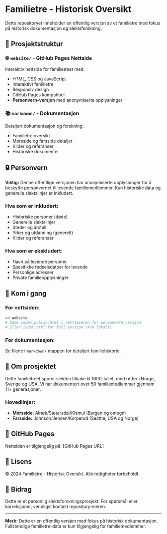 # Familietre - Historisk Oversikt

Dette repositoryet inneholder en offentlig versjon av et familietre med fokus på historisk dokumentasjon og slektsforskning.

## 📁 Prosjektstruktur

### 🌐 `website/` - GitHub Pages Nettside
Interaktiv nettside for familietreet med:
- HTML, CSS og JavaScript
- Interaktivt familietre
- Responsiv design
- GitHub Pages kompatibel
- **Personvern-versjon** med anonymiserte opplysninger

### 📚 `markdown/` - Dokumentasjon
Detaljert dokumentasjon og forskning:
- Familietre oversikt
- Morsside og farsside detaljer
- Kilder og referanser
- Historiske dokumenter

## 🔒 Personvern

**Viktig:** Denne offentlige versjonen har anonymiserte opplysninger for å beskytte personvernet til levende familiemedlemmer. Kun historiske data og generelle slektslinjer er inkludert.

### Hva som er inkludert:
- Historiske personer (døde)
- Generelle slektslinjer
- Steder og årstall
- Yrker og utdanning (generelt)
- Kilder og referanser

### Hva som er ekskludert:
- Navn på levende personer
- Spesifikke fødselsdatoer for levende
- Personlige adresser
- Private familieopplysninger

## 🚀 Kom i gang

### For nettsiden:
```bash
cd website
# Åpne index_public.html i nettleseren for personvern-versjon
# Eller index.html for full versjon (kun lokalt)
```

### For dokumentasjon:
Se filene i `markdown/` mappen for detaljert familiehistorie.

## 📖 Om prosjektet

Dette familietreet sporer slekten tilbake til 1600-tallet, med røtter i Norge, Sverige og USA. Vi har dokumentert over 50 familiemedlemmer gjennom 11+ generasjoner.

### Hovedlinjer:
- **Morsside:** Alræk/Sætersdal/Kismul (Bergen og omegn)
- **Farsside:** Johnson/Jensen/Korperud (Seattle, USA og Norge)

## 🔗 GitHub Pages

Nettsiden er tilgjengelig på: [GitHub Pages URL]

## 📝 Lisens

© 2024 Familietre - Historisk Oversikt. Alle rettigheter forbeholdt.

## 🤝 Bidrag

Dette er et personlig slektsforskningsprosjekt. For spørsmål eller korreksjoner, vennligst kontakt repository-eieren.

---

**Merk:** Dette er en offentlig versjon med fokus på historisk dokumentasjon. Fullstendige familietre-data er kun tilgjengelig for familiemedlemmer.
